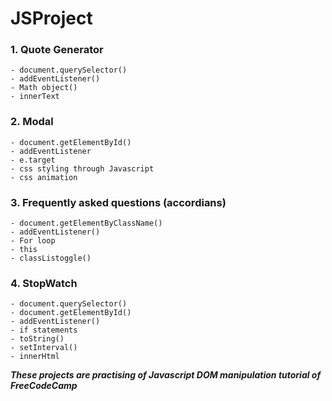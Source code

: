 # JSProject

### 1. Quote Generator
    - document.querySelector()
    - addEventListener()
    - Math object()
    - innerText
 
### 2. Modal
    - document.getElementById()
    - addEventListener
    - e.target
    - css styling through Javascript
    - css animation
    
### 3. Frequently asked questions (accordians)
    - document.getElementByClassName()
    - addEventListener()
    - For loop
    - this 
    - classListoggle()
    
    
 ### 4. StopWatch
    - document.querySelector()
    - document.getElementById()
    - addEventListener()
    - if statements
    - toString()
    - setInterval()
    - innerHtml

***These projects are practising of Javascript DOM manipulation tutorial of FreeCodeCamp***
